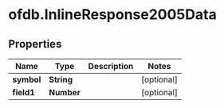 # ofdb.InlineResponse2005Data

## Properties

Name | Type | Description | Notes
------------ | ------------- | ------------- | -------------
**symbol** | **String** |  | [optional] 
**field1** | **Number** |  | [optional] 


